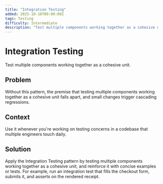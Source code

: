 ```yaml
---
title: "Integration Testing"
added: 2025-10-10T00:00:00Z
tags: Testing
difficulty: Intermediate
description: "Test multiple components working together as a cohesive unit."
---
```

# Integration Testing

Test multiple components working together as a cohesive unit.

## Problem

Without this pattern, the premise that testing multiple components working together as a cohesive unit falls apart, and small changes trigger cascading regressions.

## Context

Use it whenever you're working on testing concerns in a codebase that multiple engineers touch daily.

## Solution

Apply the Integration Testing pattern by testing multiple components working together as a cohesive unit, and reinforce it with concise examples or tests. For example, run an integration test that fills the checkout form, submits it, and asserts on the rendered receipt.
